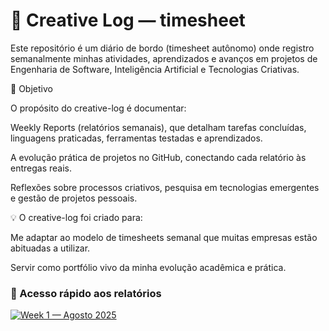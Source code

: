 # 📑 Creative Log — timesheet

Este repositório é um diário de bordo (timesheet autônomo) onde registro semanalmente minhas atividades, aprendizados e avanços em projetos de Engenharia de Software, Inteligência Artificial e Tecnologias Criativas.

🎯 Objetivo

O propósito do creative-log é documentar:

Weekly Reports (relatórios semanais), que detalham tarefas concluídas, linguagens praticadas, ferramentas testadas e aprendizados.

A evolução prática de projetos no GitHub, conectando cada relatório às entregas reais.

Reflexões sobre processos criativos, pesquisa em tecnologias emergentes e gestão de projetos pessoais.

💡 O creative-log foi criado para:

Me adaptar ao modelo de timesheets semanal que muitas empresas estão abituadas a utilizar.

Servir como portfólio vivo da minha evolução acadêmica e prática.


### 🔗 Acesso rápido aos relatórios

[![Week 1 — Agosto 2025](https://img.shields.io/badge/Week%201-Agosto%202025-ff69b4?style=for-the-badge&logo=notion&logoColor=white)](https://github.com/luzbelasouza/creative-log/blob/main/reports/2025/ago/week1)

